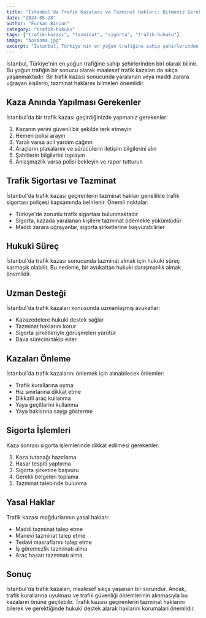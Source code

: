 ```yaml
---
title: "İstanbul'da Trafik Kazaları ve Tazminat Hakları: Bilmeniz Gerekenler"
date: "2024-05-28"
author: "Furkan Bircan"
category: "trafik-hukuku"
tags: ["trafik-kazası", "tazminat", "sigorta", "trafik-hukuku"]
image: "bosanma.jpg"
excerpt: "İstanbul, Türkiye'nin en yoğun trafiğine sahip şehirlerinden biri olarak bilinir. Bu yoğun trafiğin bir sonucu olarak maalesef trafik kazaları da sıkça yaşanmaktadır."
---
```


İstanbul, Türkiye'nin en yoğun trafiğine sahip şehirlerinden biri olarak bilinir. Bu yoğun trafiğin bir sonucu olarak maalesef trafik kazaları da sıkça yaşanmaktadır. Bir trafik kazası sonucunda yaralanan veya maddi zarara uğrayan kişilerin, tazminat haklarını bilmeleri önemlidir.

## Kaza Anında Yapılması Gerekenler

İstanbul'da bir trafik kazası geçirdiğinizde yapmanız gerekenler:

1. Kazanın yerini güvenli bir şekilde terk etmeyin
2. Hemen polisi arayın
3. Yaralı varsa acil yardım çağırın
4. Araçların plakalarını ve sürücülerin iletişim bilgilerini alın
5. Şahitlerin bilgilerini toplayın
6. Anlaşmazlık varsa polisi bekleyin ve rapor tutturun

## Trafik Sigortası ve Tazminat

İstanbul'da trafik kazası geçirenlerin tazminat hakları genellikle trafik sigortası poliçesi kapsamında belirlenir. Önemli noktalar:

- Türkiye'de zorunlu trafik sigortası bulunmaktadır
- Sigorta, kazada yaralanan kişilere tazminat ödemekle yükümlüdür
- Maddi zarara uğrayanlar, sigorta şirketlerine başvurabilirler

## Hukuki Süreç

İstanbul'da trafik kazası sonucunda tazminat almak için hukuki süreç karmaşık olabilir. Bu nedenle, bir avukattan hukuki danışmanlık almak önemlidir.

## Uzman Desteği

İstanbul'da trafik kazaları konusunda uzmanlaşmış avukatlar:

- Kazazedelere hukuki destek sağlar
- Tazminat haklarını korur
- Sigorta şirketleriyle görüşmeleri yürütür
- Dava sürecini takip eder

## Kazaları Önleme

İstanbul'da trafik kazalarını önlemek için alınabilecek önlemler:

- Trafik kurallarına uyma
- Hız sınırlarına dikkat etme
- Dikkatli araç kullanma
- Yaya geçitlerini kullanma
- Yaya haklarına saygı gösterme

## Sigorta İşlemleri

Kaza sonrası sigorta işlemlerinde dikkat edilmesi gerekenler:

1. Kaza tutanağı hazırlama
2. Hasar tespiti yaptırma
3. Sigorta şirketine başvuru
4. Gerekli belgeleri toplama
5. Tazminat talebinde bulunma

## Yasal Haklar

Trafik kazası mağdurlarının yasal hakları:

- Maddi tazminat talep etme
- Manevi tazminat talep etme
- Tedavi masraflarını talep etme
- İş göremezlik tazminatı alma
- Araç hasarı tazminatı alma

## Sonuç

İstanbul'da trafik kazaları, maalesef sıkça yaşanan bir sorundur. Ancak, trafik kurallarına uyulması ve trafik güvenliği önlemlerinin alınmasıyla bu kazaların önüne geçilebilir. Trafik kazası geçirenlerin tazminat haklarını bilerek ve gerektiğinde hukuki destek alarak haklarını korumaları önemlidir.
